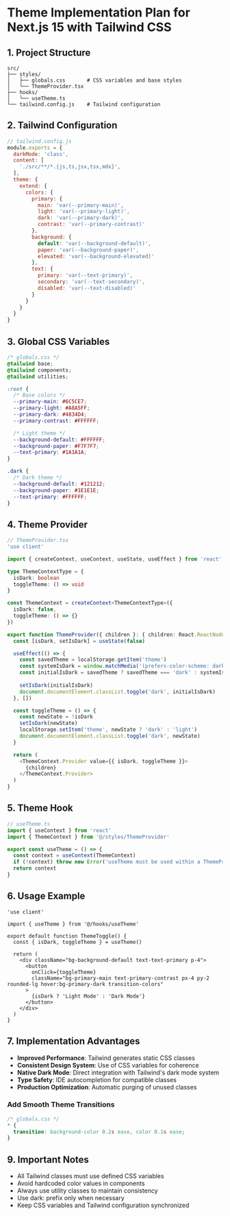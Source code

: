 # Theme Implementation Plan for Next.js 15 with Tailwind CSS

## 1. Project Structure

```
src/
├── styles/
│   ├── globals.css       # CSS variables and base styles
│   └── ThemeProvider.tsx
├── hooks/
│   └── useTheme.ts
└── tailwind.config.js    # Tailwind configuration
```

## 2. Tailwind Configuration

```javascript
// tailwind.config.js
module.exports = {
  darkMode: 'class',
  content: [
    './src/**/*.{js,ts,jsx,tsx,mdx}',
  ],
  theme: {
    extend: {
      colors: {
        primary: {
          main: 'var(--primary-main)',
          light: 'var(--primary-light)',
          dark: 'var(--primary-dark)',
          contrast: 'var(--primary-contrast)'
        },
        background: {
          default: 'var(--background-default)',
          paper: 'var(--background-paper)',
          elevated: 'var(--background-elevated)'
        },
        text: {
          primary: 'var(--text-primary)',
          secondary: 'var(--text-secondary)',
          disabled: 'var(--text-disabled)'
        }
      }
    }
  }
}
```

## 3. Global CSS Variables

```css
/* globals.css */
@tailwind base;
@tailwind components;
@tailwind utilities;

:root {
  /* Base colors */
  --primary-main: #6C5CE7;
  --primary-light: #A8A5FF;
  --primary-dark: #4834D4;
  --primary-contrast: #FFFFFF;

  /* Light theme */
  --background-default: #FFFFFF;
  --background-paper: #F7F7F7;
  --text-primary: #1A1A1A;
}

.dark {
  /* Dark theme */
  --background-default: #121212;
  --background-paper: #1E1E1E;
  --text-primary: #FFFFFF;
}
```

## 4. Theme Provider

```typescript
// ThemeProvider.tsx
'use client'

import { createContext, useContext, useState, useEffect } from 'react'

type ThemeContextType = {
  isDark: boolean
  toggleTheme: () => void
}

const ThemeContext = createContext<ThemeContextType>({
  isDark: false,
  toggleTheme: () => {}
})

export function ThemeProvider({ children }: { children: React.ReactNode }) {
  const [isDark, setIsDark] = useState(false)

  useEffect(() => {
    const savedTheme = localStorage.getItem('theme')
    const systemIsDark = window.matchMedia('(prefers-color-scheme: dark)').matches
    const initialIsDark = savedTheme ? savedTheme === 'dark' : systemIsDark
    
    setIsDark(initialIsDark)
    document.documentElement.classList.toggle('dark', initialIsDark)
  }, [])

  const toggleTheme = () => {
    const newState = !isDark
    setIsDark(newState)
    localStorage.setItem('theme', newState ? 'dark' : 'light')
    document.documentElement.classList.toggle('dark', newState)
  }

  return (
    <ThemeContext.Provider value={{ isDark, toggleTheme }}>
      {children}
    </ThemeContext.Provider>
  )
}
```

## 5. Theme Hook

```typescript
// useTheme.ts
import { useContext } from 'react'
import { ThemeContext } from '@/styles/ThemeProvider'

export const useTheme = () => {
  const context = useContext(ThemeContext)
  if (!context) throw new Error('useTheme must be used within a ThemeProvider')
  return context
}
```

## 6. Usage Example

```tsx
'use client'

import { useTheme } from '@/hooks/useTheme'

export default function ThemeToggle() {
  const { isDark, toggleTheme } = useTheme()
  
  return (
    <div className="bg-background-default text-text-primary p-4">
      <button
        onClick={toggleTheme}
        className="bg-primary-main text-primary-contrast px-4 py-2 rounded-lg hover:bg-primary-dark transition-colors"
      >
        {isDark ? 'Light Mode' : 'Dark Mode'}
      </button>
    </div>
  )
}
```

## 7. Implementation Advantages

- **Improved Performance**: Tailwind generates static CSS classes
- **Consistent Design System**: Use of CSS variables for coherence
- **Native Dark Mode**: Direct integration with Tailwind's dark mode system
- **Type Safety**: IDE autocompletion for compatible classes
- **Production Optimization**: Automatic purging of unused classes



### Add Smooth Theme Transitions

```css
/* globals.css */
* {
  transition: background-color 0.2s ease, color 0.1s ease;
}
```





## 9. Important Notes

- All Tailwind classes must use defined CSS variables
- Avoid hardcoded color values in components
- Always use utility classes to maintain consistency
- Use dark: prefix only when necessary
- Keep CSS variables and Tailwind configuration synchronized